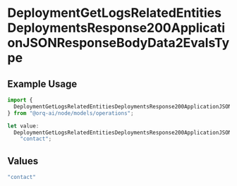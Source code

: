 # DeploymentGetLogsRelatedEntitiesDeploymentsResponse200ApplicationJSONResponseBodyData2EvalsType

## Example Usage

```typescript
import {
  DeploymentGetLogsRelatedEntitiesDeploymentsResponse200ApplicationJSONResponseBodyData2EvalsType,
} from "@orq-ai/node/models/operations";

let value:
  DeploymentGetLogsRelatedEntitiesDeploymentsResponse200ApplicationJSONResponseBodyData2EvalsType =
    "contact";
```

## Values

```typescript
"contact"
```